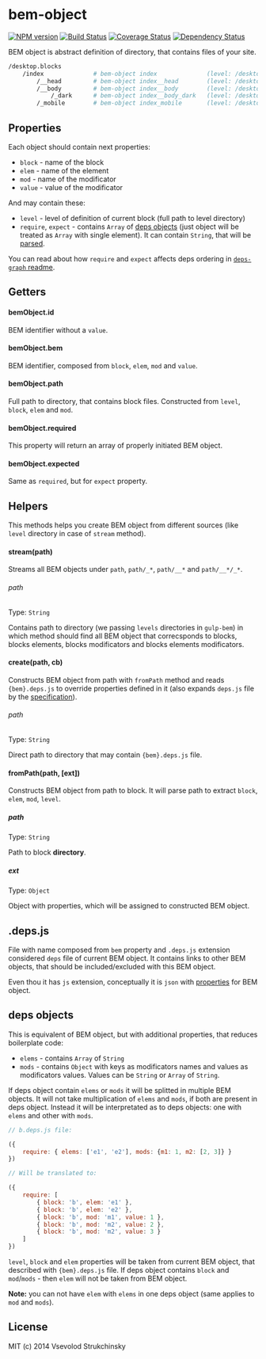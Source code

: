# bem-object

[![NPM version][npm-image]][npm-url] [![Build Status][travis-image]][travis-url] [![Coverage Status][coveralls-image]][coveralls-url] [![Dependency Status][depstat-image]][depstat-url]

BEM object is abstract definition of directory, that contains files of your site.

```bash
/desktop.blocks
    /index              # bem-object index              (level: /desktop.blocks)
        /__head         # bem-object index__head        (level: /desktop.blocks)
        /__body         # bem-object index__body        (level: /desktop.blocks)
            /_dark      # bem-object index__body_dark   (level: /desktop.blocks)
        /_mobile        # bem-object index_mobile       (level: /desktop.blocks)
```

## Properties

Each object should contain next properties:

 * `block` - name of the block
 * `elem` - name of the element
 * `mod` - name of the modificator
 * `value` - value of the modificator

And may contain these:

* `level` - level of definition of current block (full path to level directory)
* `require`, `expect` - contains `Array` of [deps objects]() (just object will be treated as `Array` with single element). It can contain `String`, that will be [parsed](https://github.com/floatdrop/parse-bem-identifier).

You can read about how `require` and `expect` affects deps ordering in [`deps-graph` readme](https://github.com/floatdrop/deps-graph#deps-graph----).

## Getters

#### bemObject.id

BEM identifier without a `value`.

#### bemObject.bem

BEM identifier, composed from `block`, `elem`, `mod` and `value`.

#### bemObject.path

Full path to directory, that contains block files. Constructed from `level`, `block`, `elem` and `mod`.

#### bemObject.required

This property will return an array of properly initiated BEM object.

#### bemObject.expected

Same as `required`, but for `expect` property.

## Helpers

This methods helps you create BEM object from different sources (like `level` directory in case of `stream` method).

#### stream(path)

Streams all BEM objects under `path`, `path/_*`, `path/__*` and `path/__*/_*`.

###### path
Type: `String`  

Contains path to directory (we passing `levels` directories in `gulp-bem`) in which method should find all BEM object that correcsponds to blocks, blocks elements, blocks modificators and blocks elements modificators.

#### create(path, cb)

Constructs BEM object from path with `fromPath` method and reads `{bem}.deps.js` to override properties defined in it (also expands `deps.js` file by the [specification](https://github.com/floatdrop/bem-object#.deps.js)).

###### path
Type: `String`

Direct path to directory that may contain `{bem}.deps.js` file.

#### fromPath(path, [ext])

Constructs BEM object from path to block. It will parse path to extract `block`, `elem`, `mod`, `level`.

##### path
Type: `String`

Path to block __directory__.

##### ext
Type: `Object`

Object with properties, which will be assigned to constructed BEM object.

## .deps.js

File with name composed from `bem` property and `.deps.js` extension considered `deps` file of current BEM object. It contains links to other BEM objects, that should be included/excluded with this BEM object.

Even thou it has `js` extension, conceptually it is `json` with [properties](https://github.com/floatdrop/bem-object#properties) for BEM object.

## deps objects

This is equivalent of BEM object, but with additional properties, that reduces boilerplate code:

 * `elems` - contains `Array` of `String`
 * `mods` - contains `Object` with keys as modificators names and values as modificators values. Values can be `String` or `Array` of `String`.

If deps object contain `elems` or `mods` it will be splitted in multiple BEM objects. It will not take multiplication of `elems` and `mods`, if both are present in deps object. Instead it will be interpretated as to deps objects: one with `elems` and other with `mods`.

```js
// b.deps.js file:

({
    require: { elems: ['e1', 'e2'], mods: {m1: 1, m2: [2, 3]} }
})

// Will be translated to:

({
    require: [
        { block: 'b', elem: 'e1' },
        { block: 'b', elem: 'e2' },
        { block: 'b', mod: 'm1', value: 1 },
        { block: 'b', mod: 'm2', value: 2 },
        { block: 'b', mod: 'm2', value: 3 }
    ]
})
```

`level`, `block` and `elem` properties will be taken from current BEM object, that described with `{bem}.deps.js` file. If deps object contains `block` and `mod`/`mods` - then `elem` will not be taken from BEM object.

__Note:__ you can not have `elem` with `elems` in one deps object (same applies to `mod` and `mods`).

## License

MIT (c) 2014 Vsevolod Strukchinsky

[npm-url]: https://npmjs.org/package/bem-object
[npm-image]: http://img.shields.io/npm/v/bem-object.svg?style=flat

[travis-url]: http://travis-ci.org/floatdrop/bem-object
[travis-image]: http://img.shields.io/travis/floatdrop/bem-object.svg?branch=master&style=flat

[depstat-url]: https://gemnasium.com/floatdrop/bem-object
[depstat-image]: http://img.shields.io/gemnasium/floatdrop/bem-object.svg?style=flat

[coveralls-url]: https://coveralls.io/r/floatdrop/bem-object
[coveralls-image]: http://img.shields.io/coveralls/floatdrop/bem-object.svg?style=flat
